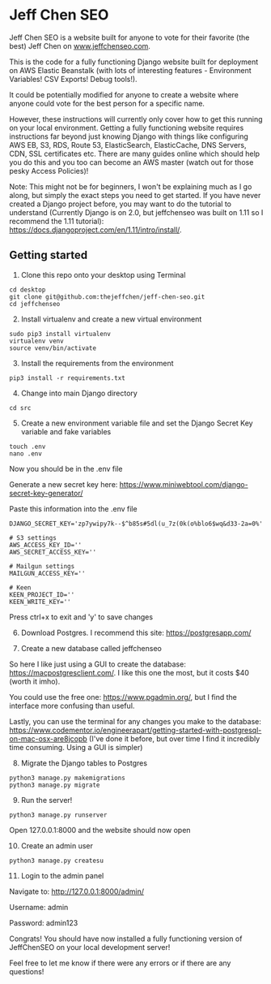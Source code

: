 # Jeff Chen SEO
Jeff Chen SEO is a website built for anyone to vote for their favorite (the best) Jeff Chen on www.jeffchenseo.com.

This is the code for a fully functioning Django website built for deployment on AWS Elastic Beanstalk (with lots of interesting features - Environment Variables! CSV Exports! Debug tools!).

It could be potentially modified for anyone to create a website where anyone could vote for the best person for a specific name.

However, these instructions will currently only cover how to get this running on your local environment. Getting a fully functioning website requires instructions far beyond just knowing Django with things like configuring AWS EB, S3, RDS, Route 53, ElasticSearch, ElasticCache, DNS Servers, CDN, SSL certificates etc. There are many guides online which should help you do this and you too can become an AWS master (watch out for those pesky Access Policies)!

Note: This might not be for beginners, I won't be explaining much as I go along, but simply the exact steps you need to get started. If you have never created a Django project before, you may want to do the tutorial to understand (Currently Django is on 2.0, but jeffchenseo was built on 1.11 so I recommend the 1.11 tutorial): https://docs.djangoproject.com/en/1.11/intro/install/.

## Getting started
1) Clone this repo onto your desktop using Terminal
```angular2html
cd desktop
git clone git@github.com:thejeffchen/jeff-chen-seo.git
cd jeffchenseo
```

2) Install virtualenv and create a new virtual environment
```angular2html
sudo pip3 install virtualenv
virtualenv venv
source venv/bin/activate
```

3) Install the requirements from the environment
```angular2html
pip3 install -r requirements.txt
```

4) Change into main Django directory 

```
cd src
```

5) Create a new environment variable file and set the Django Secret Key variable and fake variables

```angular2html
touch .env
nano .env
```
Now you should be in the .env file

Generate a new secret key here: https://www.miniwebtool.com/django-secret-key-generator/

Paste this information into the .env file
```angular2html
DJANGO_SECRET_KEY='zp7ywipy7k--$^b85s#5dl(u_7z(0k(o%blo6$wq&d33-2a=0%'

# S3 settings
AWS_ACCESS_KEY_ID=''
AWS_SECRET_ACCESS_KEY=''

# Mailgun settings
MAILGUN_ACCESS_KEY=''

# Keen
KEEN_PROJECT_ID=''
KEEN_WRITE_KEY=''
```

Press ctrl+x to exit and 'y' to save changes

6) Download Postgres.
I recommend this site: https://postgresapp.com/

7) Create a new database called jeffchenseo

So here I like just using a GUI to create the database: https://macpostgresclient.com/. I like this one the most, but it costs $40 (worth it imho). 

You could use the free one: https://www.pgadmin.org/, but I find the interface more confusing than useful. 

Lastly, you can use the terminal for any changes you make to the database: https://www.codementor.io/engineerapart/getting-started-with-postgresql-on-mac-osx-are8jcopb (I've done it before, but over time I find it incredibly time consuming. Using a GUI is simpler)

8) Migrate the Django tables to Postgres
```angular2html
python3 manage.py makemigrations
python3 manage.py migrate
```

9) Run the server!
```angular2html
python3 manage.py runserver
```

Open 127.0.0.1:8000 and the website should now open

10) Create an admin user
```angular2html
python3 manage.py createsu
```

11) Login to the admin panel

Navigate to: http://127.0.0.1:8000/admin/

Username: admin

Password: admin123



Congrats! You should have now installed a fully functioning version of JeffChenSEO on your local development server!

Feel free to let me know if there were any errors or if there are any questions!
